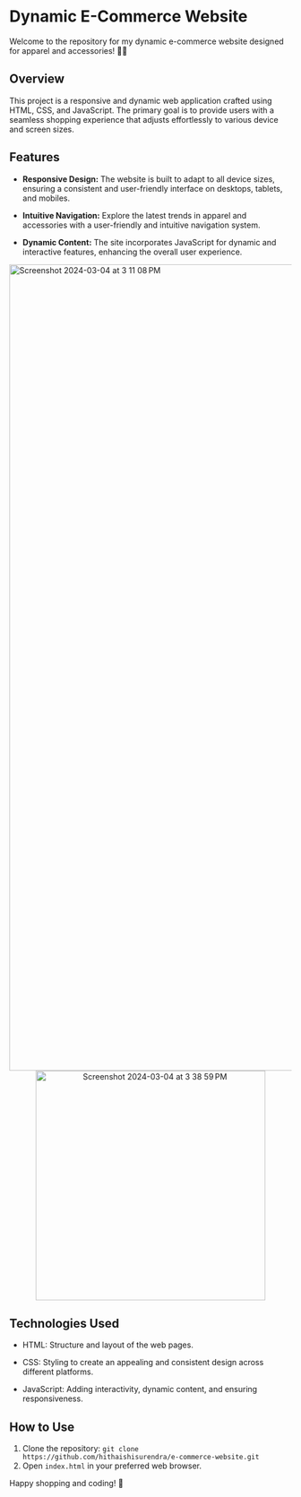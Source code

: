 # Dynamic E-Commerce Website

Welcome to the repository for my dynamic e-commerce website designed for apparel and accessories! 🛒👗

## Overview

This project is a responsive and dynamic web application crafted using HTML, CSS, and JavaScript. The primary goal is to provide users with a seamless shopping experience that adjusts effortlessly to various device and screen sizes.

## Features

- **Responsive Design:** The website is built to adapt to all device sizes, ensuring a consistent and user-friendly interface on desktops, tablets, and mobiles.
  
- **Intuitive Navigation:** Explore the latest trends in apparel and accessories with a user-friendly and intuitive navigation system.

- **Dynamic Content:** The site incorporates JavaScript for dynamic and interactive features, enhancing the overall user experience.

<img width="1440" alt="Screenshot 2024-03-04 at 3 11 08 PM" src="https://github.com/hithaishisurendra/e-commerce-website/assets/114680442/868b7a70-851a-461f-95f3-7f876132381d">

<center> <img align="centre" width="410" alt="Screenshot 2024-03-04 at 3 38 59 PM" src="https://github.com/hithaishisurendra/e-commerce-website/assets/114680442/f1e17408-b557-4c46-9c94-0afb1bceac34">
</center>

## Technologies Used

- HTML: Structure and layout of the web pages.
  
- CSS: Styling to create an appealing and consistent design across different platforms.

- JavaScript: Adding interactivity, dynamic content, and ensuring responsiveness.

## How to Use

1. Clone the repository: `git clone https://github.com/hithaishisurendra/e-commerce-website.git`
2. Open `index.html` in your preferred web browser.



Happy shopping and coding! 🌟
